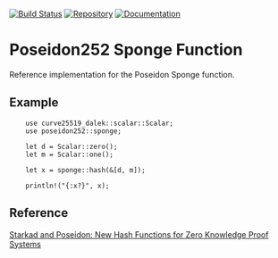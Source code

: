 [![Build Status](https://travis-ci.com/dusk-network/Poseidon252.svg?branch=master)](https://travis-ci.com/dusk-network/Poseidon252)
[![Repository](https://dusk-network.github.io/Poseidon252/repo-badge.svg)](https://github.com/dusk-network/Poseidon252)
[![Documentation](https://dusk-network.github.io/Poseidon252/badge.svg)](https://dusk-network.github.io/Poseidon252/index.html)

# Poseidon252 Sponge Function

Reference implementation for the Poseidon Sponge function.

## Example

```
    use curve25519_dalek::scalar::Scalar;
    use poseidon252::sponge;

    let d = Scalar::zero();
    let m = Scalar::one();

    let x = sponge::hash(&[d, m]);

    println!("{:x?}", x);
```

## Reference

[Starkad and Poseidon: New Hash Functions for Zero Knowledge Proof Systems](https://eprint.iacr.org/2019/458.pdf)

```

```
